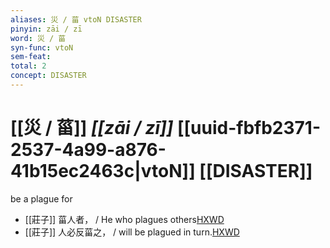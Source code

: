 ```yaml
---
aliases: 災 / 菑 vtoN DISASTER
pinyin: zāi / zī
word: 災 / 菑
syn-func: vtoN
sem-feat: 
total: 2
concept: DISASTER 
---
```

# [[災 / 菑]] *[[zāi / zī]]*  [[uuid-fbfb2371-2537-4a99-a876-41b15ec2463c|vtoN]] [[DISASTER]]
be a plague for
 - [[莊子]] 菑人者， / He who plagues others[HXWD](https://hxwd.org/textview.html?location=KR5c0126_tls_004-2a.30)
 - [[莊子]] 人必反菑之， / will be plagued in turn.[HXWD](https://hxwd.org/textview.html?location=KR5c0126_tls_004-2a.31)